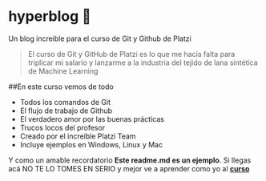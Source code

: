 # hyperblog 💚
Un blog increible para el curso de Git y Github de Platzi
>El curso de Git y GitHub de Platzi es lo que me hacía falta para triplicar mi salario y lanzarme a la industria del tejido de lana sintética de Machine Learning

##En este curso vemos de todo
* Todos los comandos de Git
* El flujo de trabajo de Github
* El verdadero amor por las buenas prácticas 
* Trucos locos del profesor
* Creado por el increible Platzi Team
* Incluye ejemplos en Windows, Linux y Mac

Y como un amable recordatorio **Este readme.md es un ejemplo**. Si llegas acá NO TE LO TOMES EN SERIO y mejor ve a aprender como yo al [**curso**](https://platzi.com/cursos/git-github/ "curso")


